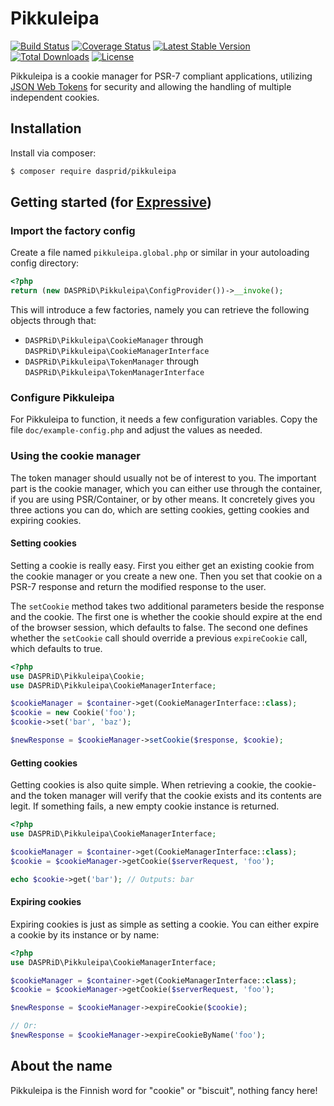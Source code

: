# Pikkuleipa

[![Build Status](https://travis-ci.org/DASPRiD/Pikkuleipa.svg?branch=master)](https://travis-ci.org/DASPRiD/Pikkuleipa)
[![Coverage Status](https://coveralls.io/repos/github/DASPRiD/Pikkuleipa/badge.svg?branch=master)](https://coveralls.io/github/DASPRiD/Pikkuleipa?branch=master)
[![Latest Stable Version](https://poser.pugx.org/dasprid/pikkuleipa/v/stable)](https://packagist.org/packages/dasprid/pikkuleipa)
[![Total Downloads](https://poser.pugx.org/dasprid/pikkuleipa/downloads)](https://packagist.org/packages/dasprid/pikkuleipa)
[![License](https://poser.pugx.org/dasprid/pikkuleipa/license)](https://packagist.org/packages/dasprid/pikkuleipa)

Pikkuleipa is a cookie manager for PSR-7 compliant applications, utilizing [JSON Web Tokens](https://jwt.io/) for
security and allowing the handling of multiple independent cookies.

## Installation

Install via composer:

```bash
$ composer require dasprid/pikkuleipa
```

## Getting started (for [Expressive](https://github.com/zendframework/zend-expressive))

### Import the factory config

Create a file named `pikkuleipa.global.php` or similar in your autoloading config directory:

```php
<?php
return (new DASPRiD\Pikkuleipa\ConfigProvider())->__invoke();
```

This will introduce a few factories, namely you can retrieve the following objects through that:

- `DASPRiD\Pikkuleipa\CookieManager` through `DASPRiD\Pikkuleipa\CookieManagerInterface`
- `DASPRiD\Pikkuleipa\TokenManager` through `DASPRiD\Pikkuleipa\TokenManagerInterface`

### Configure Pikkuleipa

For Pikkuleipa to function, it needs a few configuration variables. Copy the file `doc/example-config.php` and adjust the
values as needed.

### Using the cookie manager

The token manager should usually not be of interest to you. The important part is the cookie manager, which you can
either use through the container, if you are using PSR/Container, or by other means. It concretely gives you three
actions you can do, which are setting cookies, getting cookies and expiring cookies.

#### Setting cookies

Setting a cookie is really easy. First you either get an existing cookie from the cookie manager or you create a new
one. Then you set that cookie on a PSR-7 response and return the modified response to the user.

The `setCookie` method takes two additional parameters beside the response and the cookie. The first one is whether the
cookie should expire at the end of the browser session, which defaults to false. The second one defines whether the
`setCookie` call should override a previous `expireCookie` call, which defaults to true.

```php
<?php
use DASPRiD\Pikkuleipa\Cookie;
use DASPRiD\Pikkuleipa\CookieManagerInterface;

$cookieManager = $container->get(CookieManagerInterface::class);
$cookie = new Cookie('foo');
$cookie->set('bar', 'baz');

$newResponse = $cookieManager->setCookie($response, $cookie);
```

#### Getting cookies

Getting cookies is also quite simple. When retrieving a cookie, the cookie- and the token manager will verify that the
cookie exists and its contents are legit. If something fails, a new empty cookie instance is returned.

```php
<?php
use DASPRiD\Pikkuleipa\CookieManagerInterface;

$cookieManager = $container->get(CookieManagerInterface::class);
$cookie = $cookieManager->getCookie($serverRequest, 'foo');

echo $cookie->get('bar'); // Outputs: bar
```

#### Expiring cookies

Expiring cookies is just as simple as setting a cookie. You can either expire a cookie by its instance or by name:

```php
<?php
use DASPRiD\Pikkuleipa\CookieManagerInterface;

$cookieManager = $container->get(CookieManagerInterface::class);
$cookie = $cookieManager->getCookie($serverRequest, 'foo');

$newResponse = $cookieManager->expireCookie($cookie);

// Or:
$newResponse = $cookieManager->expireCookieByName('foo');
```

## About the name

Pikkuleipa is the Finnish word for "cookie" or "biscuit", nothing fancy here!
